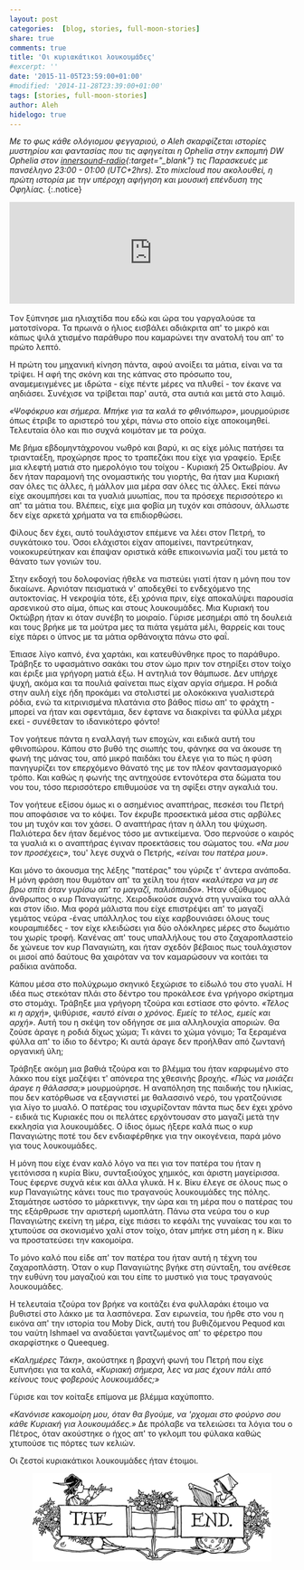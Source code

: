 ```yaml
---
layout: post
categories:  [blog, stories, full-moon-stories]
share: true
comments: true
title: 'Οι κυριακάτικοι λουκουμάδες'
#excerpt: ''
date: '2015-11-05T23:59:00+01:00'
#modified: '2014-11-28T23:39:00+01:00'
tags: [stories, full-moon-stories]
author: Aleh
hidelogo: true
---
```


*Με το φως κάθε ολόγιομου φεγγαριού, ο Aleh σκαρφίζεται ιστορίες μυστηρίου και φαντασίας που τις αφηγείται η Ophelia στην εκπομπή DW Ophelia στον [innersound-radio](http://innersound-radio.com/){:target="_blank"} τις Παρασκευές  με πανσέληνο 23:00 - 01:00 (UTC+2hrs). Στο mixcloud που ακολουθεί, η πρώτη ιστορία με την υπέροχη αφήγηση και μουσική επένδυση της Οφηλίας.*
{:.notice}

<iframe width="100%" height="180" src="https://www.mixcloud.com/widget/iframe/?embed_type=widget_standard&amp;embed_uuid=d2e932cb-d846-4f16-9765-18617936badd&amp;feed=https%3A%2F%2Fwww.mixcloud.com%2Fopheliah2o%2F%25CE%25BA%25CF%2585%25CF%2581%25CE%25B9%25CE%25B1%25CE%25BA%25CE%25B1%25CF%2584%25CE%25B9%25CE%25BA%25CE%25BF%25CE%25B9-%25CE%25BB%25CE%25BF%25CF%2585%25CE%25BA%25CE%25BF%25CF%2585%25CE%25BC%25CE%25B1%25CE%25B4%25CE%25B5%25CF%2582%2F&amp;hide_cover=1&amp;hide_tracklist=1&amp;replace=0" frameborder="0">&nbsp;</iframe>

<span class="dcap">T</span>ον ξύπνησε μια ηλιαχτίδα που εδώ και ώρα του γαργαλούσε τα ματοτσίνορα. Τα πρωινά ο ήλιος εισβάλει αδιάκριτα απ' το μικρό και κάπως ψιλά χτισμένο παράθυρο που καμαρώνει την ανατολή του απ' το πρώτο λεπτό.

Η πρώτη του μηχανική κίνηση πάντα, αφού ανοίξει τα μάτια, είναι να τα τρίψει. Η αφή της σκόνη και της κάπνας στο πρόσωπο του, αναμεμειγμένες με ιδρώτα - είχε πέντε μέρες να πλυθεί - τον έκανε να αηδιάσει. Συνέχισε να τρίβεται παρ' αυτά, στα αυτιά και μετά στο λαιμό.

*«Ψοφόκρυο και σήμερα. Μπήκε για τα καλά το φθινόπωρο»*, μουρμούρισε όπως έτριβε το αριστερό του χέρι, πάνω στο οποίο είχε αποκοιμηθεί. Τελευταία όλο και πιο συχνά κοιμόταν με τα ρούχα.

Με βήμα εβδομηντάχρονου νωθρό και βαρύ, κι ας είχε μόλις πατήσει τα τριανταέξη, προχώρησε προς το τραπεζάκι που είχε για γραφείο. Έριξε μια κλεφτή ματιά στο ημερολόγιο του τοίχου - Κυριακή 25 Οκτωβρίου. Αν δεν ήταν παραμονή της ονομαστικής του γιορτής, θα ήταν μια Κυριακή σαν όλες τις άλλες, ή μάλλον μια μέρα σαν όλες τις άλλες. Εκεί πάνω είχε ακουμπήσει και τα γυαλιά μυωπίας, που τα πρόσεχε περισσότερο κι απ' τα μάτια του. Βλέπεις, είχε μια φοβία μη τυχόν και σπάσουν, άλλωστε δεν είχε αρκετά χρήματα να τα επιδιορθώσει.

Φίλους δεν έχει, αυτό τουλάχιστον επέμενε να λέει στον Πετρή, το συγκάτοικο του. Όσοι ελάχιστοι είχαν απομείνει, παντρεύτηκαν, νοικοκυρεύτηκαν και έπαψαν οριστικά κάθε επικοινωνία μαζί του μετά το θάνατο των γονιών του.

Στην εκδοχή του δολοφονίας ήθελε να πιστεύει γιατί ήταν η μόνη που τον δικαίωνε. Αρνιόταν πεισματικά ν' αποδεχθεί το ενδεχόμενο της αυτοκτονίας. Η νεκροψία τότε, έξι χρόνια πριν, είχε αποκαλύψει παρουσία αρσενικού στο αίμα, όπως και στους λουκουμάδες. Μια Κυριακή του Οκτώβρη ήταν κι όταν συνέβη το μοιραίο. Γύρισε μεσημέρι από τη δουλειά και τους βρήκε με τα μούτρα μες τα πιάτα γεμάτα μέλι, θαρρείς και τους είχε πάρει ο ύπνος με τα μάτια ορθάνοιχτα πάνω στο φαΐ.

Έπιασε λίγο καπνό, ένα χαρτάκι, και κατευθύνθηκε προς το παράθυρο. Τράβηξε το υφασμάτινο σακάκι του στον ώμο πριν τον στηρίξει στον τοίχο και έριξε μια γρήγορη ματιά έξω. Η αντηλιά τον θάμπωσε. Δεν υπήρχε ψυχή, ακόμα και τα πουλιά φαίνεται πως είχαν αργία σήμερα. Η ροδιά στην αυλή είχε ήδη προκάμει να στολιστεί με ολοκόκκινα γυαλιστερά ρόδια, ενώ τα κιτρινισμένα πλατάνια στο βάθος πίσω απ' το φράχτη - μπορεί να ήταν και σφεντάμια, δεν έφτανε να διακρίνει τα φύλλα μέχρι εκεί - συνέθεταν το ιδανικότερο φόντο! 

<span class="dcap">T</span>ον γοήτευε πάντα η εναλλαγή των εποχών, και ειδικά αυτή του φθινοπώρου. Κάπου στο βυθό της σιωπής του, φάνηκε σα να άκουσε τη φωνή της μάνας του, από μικρό παιδάκι του έλεγε για το πώς η φύση πανηγυρίζει τον επερχόμενο θάνατό της με τον πλέον φαντασμαγορικό τρόπο. Και καθώς η φωνής της αντηχούσε εντονότερα στα δώματα του νου του, τόσο περισσότερο επιθυμούσε να τη σφίξει στην αγκαλιά του.

Τον γοήτευε εξίσου όμως κι ο ασημένιος αναπτήρας, πεσκέσι του Πετρή που αποφάσισε να το κόψει. Τον έκρυβε προσεκτικά μέσα στις αρβύλες του μη τυχόν και τον χάσει. Ο αναπτήρας ήταν η άλλη του ψύχωση. Παλιότερα δεν ήταν δεμένος τόσο με αντικείμενα. Όσο περνούσε ο καιρός τα γυαλιά κι ο αναπτήρας έγιναν προεκτάσεις του σώματος του. *«Να μου τον προσέχεις»*, του' λεγε συχνά ο Πετρής, *«είναι του πατέρα μου»*. 

Και μόνο το άκουσμα της λέξης "πατέρας" του γύριζε τ' άντερα ανάποδα. Η μόνη φράση που θυμόταν απ' τα χείλη του ήταν *«καλύτερα να μη σε βρω σπίτι όταν γυρίσω απ' το μαγαζί, παλιόπαιδο»*. Ήταν οξύθυμος άνθρωπος ο κυρ Παναγιώτης. Χειροδικούσε συχνά στη γυναίκα του αλλά και στον ίδιο. Μια φορά μάλιστα που είχε επιστρέψει απ' το μαγαζί γεμάτος νεύρα -ένας υπάλληλος του είχε καρβουνιάσει όλους τους κουραμπιέδες - τον είχε κλειδώσει για δύο ολόκληρες μέρες στο δωμάτιο του χωρίς τροφή. Κανένας απ' τους υπαλλήλους του στο ζαχαροπλαστείο δε χώνευε τον κυρ Παναγιώτη, και ήταν σχεδόν βέβαιος πως τουλάχιστον οι μισοί από δαύτους θα χαιρόταν να τον καμαρώσουν να κοιτάει τα ραδίκια ανάποδα.

Κάπου μέσα στο πολύχρωμο σκηνικό ξεχώρισε το είδωλό του στο γυαλί. Η ιδέα πως στεκόταν πλάι στο δέντρο του προκάλεσε ένα γρήγορο σκίρτημα στο στομάχι. Τράβηξε μια γρήγορη τζούρα και εστίασε στο φόντο. *«Τέλος κι η αρχή»*, ψιθύρισε, *«αυτό είναι ο χρόνος. Εμείς το τέλος, εμείς και αρχή»*.  Αυτή του η σκέψη τον οδήγησε σε μια αλληλουχία αποριών. Θα ζούσε άραγε η ροδιά δίχως χώμα; Τι κάνει το χώμα γόνιμο; Τα ξεραμένα φύλλα απ' το ίδιο το δέντρο; Κι αυτά άραγε δεν προήλθαν από ζωντανή οργανική ύλη;

Τράβηξε ακόμη μια βαθιά τζούρα και το βλέμμα του ήταν καρφωμένο στο λάκκο που είχε μαζέψει τ' απόνερα της χθεσινής βροχής. *«Πώς να μοιάζει άραγε η θάλασσα;»* μουρμούρησε. Η αναπόληση της παιδικής του ηλικίας, που δεν κατόρθωσε να εξαγνιστεί με θαλασσινό νερό, του γρατζούνισε για λίγο το μυαλό. Ο πατέρας του ισχυρίζονταν πάντα πως δεν έχει χρόνο - ειδικά τις Κυριακές που οι πελάτες ερχόντουσαν στο μαγαζί μετά την εκκλησία για λουκουμάδες. Ο ίδιος όμως ήξερε καλά πως ο κυρ Παναγιώτης ποτέ του δεν ενδιαφέρθηκε για την οικογένεια, παρά μόνο για τους λουκουμάδες.

<span class="dcap">H</span> μόνη που είχε έναν καλό λόγο να πει για τον πατέρα του ήταν η γειτόνισσα η κυρία Βίκυ, συνταξιούχος χημικός, και άριστη μαγείρισσα. Τους έφερνε συχνά κέικ και άλλα γλυκά.  Η κ. Βίκυ έλεγε σε όλους πως ο κυρ Παναγιώτης κάνει τους πιο τραγανούς λουκουμάδες της πόλης. Σταμάτησε ωστόσο το μάρκετινγκ, την ώρα και τη μέρα που ο πατέρας του της εξάρθρωσε την αριστερή ωμοπλάτη. Πάνω στα νεύρα του ο κυρ Παναγιώτης εκείνη τη μέρα, είχε πιάσει το κεφάλι της γυναίκας του και το χτυπούσε σα σκονισμένο χαλί στον τοίχο, όταν μπήκε στη μέση η κ. Βίκυ να προστατεύσει την κακομοίρα.

Το μόνο καλό που είδε απ' τον πατέρα του ήταν αυτή η τέχνη του ζαχαροπλάστη.  Όταν ο κυρ Παναγιώτης βγήκε στη σύνταξη, του ανέθεσε την ευθύνη του μαγαζιού και του είπε το μυστικό για τους τραγανούς λουκουμάδες.

Η τελευταία τζούρα τον βρήκε να κοιτάζει ένα φυλλαράκι έτοιμο να βυθιστεί στο λάκκο με τα λασπόνερα. Σαν ειρωνεία, του ήρθε στο νου η εικόνα απ' την ιστορία του Moby Dick, αυτή του βυθιζόμενου Pequod και του ναύτη Ishmael να αναδύεται γαντζωμένoς απ' το φέρετρο που σκαρφίστηκε ο Queequeg.

*«Καλημέρες Τάκη»*, ακούστηκε η βραχνή φωνή του Πετρή που είχε ξυπνήσει για τα καλά, *«Κυριακή σήμερα, λες να μας έχουν πάλι από κείνους τους φοβερούς λουκουμάδες;»*

Γύρισε και τον κοίταξε επίμονα με βλέμμα καχύποπτο.

*«Κανόνισε κακομοίρη μου, όταν θα βγούμε, να  'ρχομαι στο φούρνο σου κάθε Κυριακή για λουκουμάδες.»* Δε πρόλαβε να τελειώσει τα λόγια του ο Πέτρος, όταν ακούστηκε ο ήχος απ' το γκλομπ του φύλακα καθώς χτυπούσε τις πόρτες των κελιών. 

Οι ζεστοί κυριακάτικοι λουκουμάδες ήταν έτοιμοι.

<figure class="center">
	<img src="/images/TheEnd.gif" alt="The End" class="center"/>
</figure>